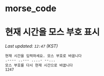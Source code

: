 # morse_code
# 현재 시간을 모스 부호 표시
<!-- MORSE_TIME_START -->
_Last updated: `12:47` (KST)_

```
현재 시간을 입력하세요. 모스 부호로 바꿉니다
.---- ..--- ....- --...
모스 부호를 다시 현재 시간으로 바꿉니다
1247
```
<!-- MORSE_TIME_END -->
